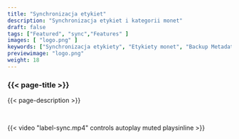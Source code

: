 ```yaml
---
title: "Synchronizacja etykiet"
description: "Synchronizacja etykiet i kategorii monet"
draft: false
tags: ["Featured", "sync","Features" ]
images: [ "logo.png" ]
keywords: ["Synchronizacja etykiety", "Etykiety monet", "Backup Metadata", "synchronizacja"]
previewimage: "logo.png"
weight: 18
---
```


### {{< page-title >}} 
{{< page-description >}} 

<br>


{{< video "label-sync.mp4" controls  autoplay muted playsinline >}}